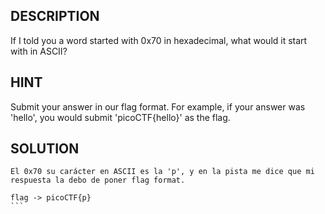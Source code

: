 
## DESCRIPTION

If I told you a word started with 0x70 in hexadecimal, what would it start with in ASCII?

## HINT 

Submit your answer in our flag format. For example, if your answer was 'hello', you would submit 'picoCTF{hello}' as the flag.

## SOLUTION

````
El 0x70 su carácter en ASCII es la 'p', y en la pista me dice que mi respuesta la debo de poner flag format.

flag -> picoCTF{p}
```